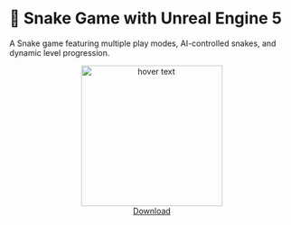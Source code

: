 # 🐍 Snake Game with Unreal Engine 5
A  Snake game featuring multiple play modes, AI-controlled snakes, and dynamic level progression.

<p align="center">
  <img src="https://github.com/user-attachments/assets/63e3095c-8017-41f2-ba3f-aa245eaa8893" width="250" title="hover text"><br>
  <a href="">Download</a>
</p>
